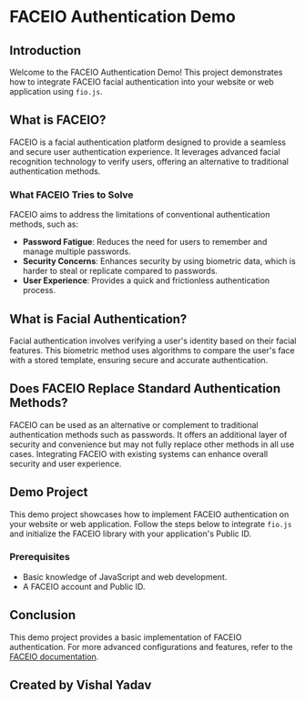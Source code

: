 # FACEIO Authentication Demo

## Introduction

Welcome to the FACEIO Authentication Demo! This project demonstrates how to integrate FACEIO facial authentication into your website or web application using `fio.js`.

## What is FACEIO?

FACEIO is a facial authentication platform designed to provide a seamless and secure user authentication experience. It leverages advanced facial recognition technology to verify users, offering an alternative to traditional authentication methods.

### What FACEIO Tries to Solve

FACEIO aims to address the limitations of conventional authentication methods, such as:

- **Password Fatigue**: Reduces the need for users to remember and manage multiple passwords.
- **Security Concerns**: Enhances security by using biometric data, which is harder to steal or replicate compared to passwords.
- **User Experience**: Provides a quick and frictionless authentication process.

## What is Facial Authentication?

Facial authentication involves verifying a user's identity based on their facial features. This biometric method uses algorithms to compare the user's face with a stored template, ensuring secure and accurate authentication.

## Does FACEIO Replace Standard Authentication Methods?

FACEIO can be used as an alternative or complement to traditional authentication methods such as passwords. It offers an additional layer of security and convenience but may not fully replace other methods in all use cases. Integrating FACEIO with existing systems can enhance overall security and user experience.

## Demo Project

This demo project showcases how to implement FACEIO authentication on your website or web application. Follow the steps below to integrate `fio.js` and initialize the FACEIO library with your application's Public ID.

### Prerequisites

- Basic knowledge of JavaScript and web development.
- A FACEIO account and Public ID.


## Conclusion

This demo project provides a basic implementation of FACEIO authentication. For more advanced configurations and features, refer to the [FACEIO documentation](https://docs.faceio.net).


## Created by Vishal Yadav
